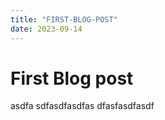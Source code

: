 ```yaml
---
title: "FIRST-BLOG-POST"
date: 2023-09-14
---
```


# First Blog post

asdfa sdfasdfasdfas dfasfasdfasdf
